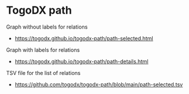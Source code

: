 # TogoDX path

Graph without labels for relations
* https://togodx.github.io/togodx-path/path-selected.html

Graph with labels for relations
* https://togodx.github.io/togodx-path/path-details.html

TSV file for the list of relations
* https://github.com/togodx/togodx-path/blob/main/path-selected.tsv
